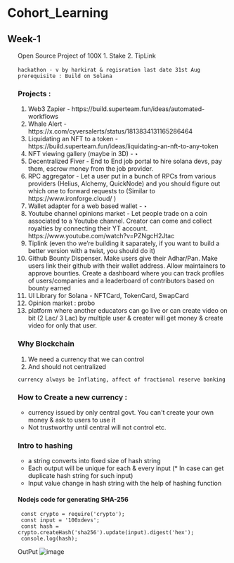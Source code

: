 # Cohort_Learning


## Week-1
<ul> 
Open Source Project of 100X
1. Stake 
2. TipLink 

``` hackathon - v by harkirat & regisration last date 31st Aug  ```
   ``` prerequisite : Build on Solana```
   
### Projects : 
<ol type="1">
  <li> Web3 Zapier - https://build.superteam.fun/ideas/automated-workflows  </li>
<li> Whale Alert - https://x.com/cyversalerts/status/1813834131165286464 </li>
<li> Liquidating an NFT to a token - https://build.superteam.fun/ideas/liquidating-an-nft-to-any-token </li>
<li> NFT viewing gallery (maybe in 3D) - ‣</li>
<li>  Decentralized Fiver - End to End job portal to hire solana devs, pay them, escrow money from the job provider. </li> 
<li>  RPC aggregator - Let a user put in a bunch of RPCs from various providers (Helius, Alchemy, QuickNode) and you should figure out which one to forward requests to  (Similar to https://www.ironforge.cloud/ )</li>
<li>  Wallet adapter for a web based wallet - ‣ </li>
<li>  Youtube channel opinions market - Let people trade on a coin associated to a Youtube channel. Creator can come and collect royalties by connecting their YT account. https://www.youtube.com/watch?v=PZNgcH2Jtac</li>
<li> Tiplink (even tho we’re building it saparately, if you want to build a better version with a twist, you should do it)</li>
<li>  Github Bounty Dispenser. Make users give their Adhar/Pan. Make users link their github with their wallet address. Allow maintainers to approve bounties. Create a dashboard where you can track profiles of users/companies and a leaderboard of contributors based on bounty earned</li>
<li>  UI Library for Solana - NFTCard, TokenCard, SwapCard </li>
<li>Opinion market : probo</li>
<li> platform where another educators can go live or can create video on bit (2 Lac/ 3 Lac) by multiple user & creater will get money & create video for only that user. </li>
</ol>

### Why Blockchain
<ol type="1"> 
<li>We need a currency that we can control</li>
<li>And should not centralized</li>
</ol>

``` currency always be Inflating, affect of fractional reserve banking ```


### How to Create a new currency : 
<ul>
   <li>currency issued by only central govt. You can't create your own money & ask to users to use it</li>
   <li>Not trustworthy until central will not control etc.</li>
</ul>



### Intro to hashing 
<ul>
   <li>a string converts into fixed size of hash string </li>
   <li>Each output will be unique for each & every input (* In case can get duplicate hash string for such input)</li>
   <li>Input value change in hash string with the help of hashing function</li>
</ul>

#### Nodejs code for generating SHA-256
```
 const crypto = require('crypto');
 const input = '100xdevs';
 const hash = crypto.createHash('sha256').update(input).digest('hex');
 console.log(hash);
```

OutPut
![image](https://github.com/user-attachments/assets/b6f401c5-6d95-4c67-a365-5c864ad08bfe)



